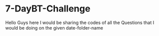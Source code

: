# 7-DayBT-Challenge
Hello Guys here I would be sharing the codes of all the Questions that I would be doing on the given date-folder-name
